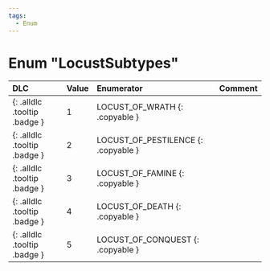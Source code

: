 ```yaml
---
tags:
  - Enum
---
```

# Enum "LocustSubtypes"
|DLC|Value|Enumerator|Comment|
|:--|:--|:--|:--|
|[ ](#){: .alldlc .tooltip .badge }|1 |LOCUST_OF_WRATH {: .copyable } |  |
|[ ](#){: .alldlc .tooltip .badge }|2 |LOCUST_OF_PESTILENCE {: .copyable } |  |
|[ ](#){: .alldlc .tooltip .badge }|3 |LOCUST_OF_FAMINE {: .copyable } |  |
|[ ](#){: .alldlc .tooltip .badge }|4 |LOCUST_OF_DEATH {: .copyable } |  |
|[ ](#){: .alldlc .tooltip .badge }|5 |LOCUST_OF_CONQUEST {: .copyable } |  |